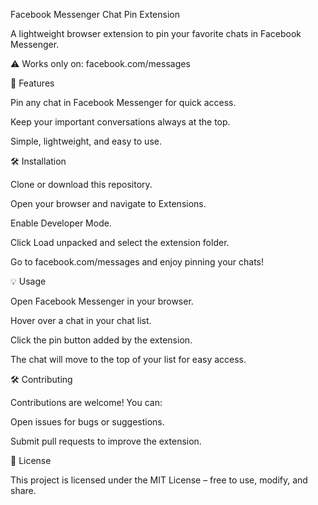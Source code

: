 Facebook Messenger Chat Pin Extension

A lightweight browser extension to pin your favorite chats in Facebook Messenger.

⚠️ Works only on: facebook.com/messages

🚀 Features

Pin any chat in Facebook Messenger for quick access.

Keep your important conversations always at the top.

Simple, lightweight, and easy to use.

🛠 Installation

Clone or download this repository.

Open your browser and navigate to Extensions.

Enable Developer Mode.

Click Load unpacked and select the extension folder.

Go to facebook.com/messages
 and enjoy pinning your chats!

💡 Usage

Open Facebook Messenger in your browser.

Hover over a chat in your chat list.

Click the pin button added by the extension.

The chat will move to the top of your list for easy access.

🛠 Contributing

Contributions are welcome! You can:

Open issues for bugs or suggestions.

Submit pull requests to improve the extension.

📄 License

This project is licensed under the MIT License – free to use, modify, and share.
